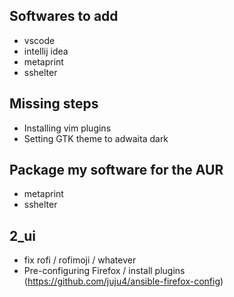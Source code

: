 ## Softwares to add
- vscode
- intellij idea
- metaprint
- sshelter

## Missing steps
- Installing vim plugins
- Setting GTK theme to adwaita dark

## Package my software for the AUR
- metaprint
- sshelter

## 2_ui
- fix rofi / rofimoji / whatever
- Pre-configuring Firefox / install plugins (https://github.com/juju4/ansible-firefox-config)

